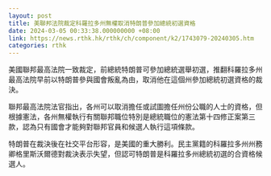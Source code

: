 ```yaml
---
layout: post
title: 美聯邦法院裁定科羅拉多州無權取消特朗普參加總統初選資格
date: 2024-03-05 00:33:38.000000000 +08:00
link: https://news.rthk.hk/rthk/ch/component/k2/1743079-20240305.htm
categories: rthk
---
```


美國聯邦最高法院一致裁定，前總統特朗普可參加總統選舉初選，推翻科羅拉多州最高法院早前以特朗普參與國會叛亂為由，取消他在這個州參加總統初選資格的裁決。

聯邦最高法院法官指出，各州可以取消擔任或試圖擔任州份公職的人士的資格，但根據憲法，各州無權執行有關聯邦職位特別是總統職位的憲法第十四修正案第三款，認為只有國會才能夠對聯邦官員和候選人執行這項條款。

特朗普在裁決後在社交平台形容，是美國的重大勝利。民主黨籍的科羅拉多州州務卿格里斯沃爾德對裁決表示失望，但認可特朗普是科羅拉多州總統初選的合資格候選人。
